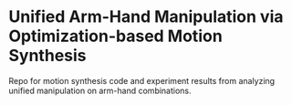 # Unified Arm-Hand Manipulation via Optimization-based Motion Synthesis

Repo for motion synthesis code and experiment results from analyzing unified manipulation on arm-hand combinations.
